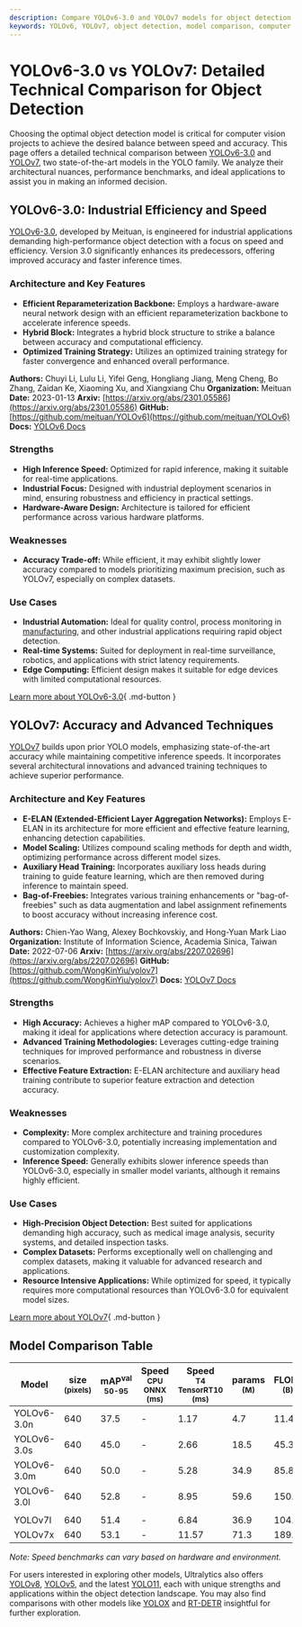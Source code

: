 ```yaml
---
description: Compare YOLOv6-3.0 and YOLOv7 models for object detection. Explore architecture, performance benchmarks, use cases, and find the best for your needs.
keywords: YOLOv6, YOLOv7, object detection, model comparison, computer vision, machine learning, performance benchmarks, YOLO models
---
```


# YOLOv6-3.0 vs YOLOv7: Detailed Technical Comparison for Object Detection

Choosing the optimal object detection model is critical for computer vision projects to achieve the desired balance between speed and accuracy. This page offers a detailed technical comparison between [YOLOv6-3.0](https://github.com/meituan/YOLOv6) and [YOLOv7](https://github.com/WongKinYiu/yolov7), two state-of-the-art models in the YOLO family. We analyze their architectural nuances, performance benchmarks, and ideal applications to assist you in making an informed decision.

<script async src="https://cdn.jsdelivr.net/npm/chart.js"></script>
<script defer src="../../javascript/benchmark.js"></script>

<canvas id="modelComparisonChart" width="1024" height="400" active-models='["YOLOv6-3.0", "YOLOv7"]'></canvas>

## YOLOv6-3.0: Industrial Efficiency and Speed

[YOLOv6-3.0](https://github.com/meituan/YOLOv6), developed by Meituan, is engineered for industrial applications demanding high-performance object detection with a focus on speed and efficiency. Version 3.0 significantly enhances its predecessors, offering improved accuracy and faster inference times.

### Architecture and Key Features

- **Efficient Reparameterization Backbone:** Employs a hardware-aware neural network design with an efficient reparameterization backbone to accelerate inference speeds.
- **Hybrid Block:** Integrates a hybrid block structure to strike a balance between accuracy and computational efficiency.
- **Optimized Training Strategy:** Utilizes an optimized training strategy for faster convergence and enhanced overall performance.

**Authors:** Chuyi Li, Lulu Li, Yifei Geng, Hongliang Jiang, Meng Cheng, Bo Zhang, Zaidan Ke, Xiaoming Xu, and Xiangxiang Chu
**Organization:** Meituan
**Date:** 2023-01-13
**Arxiv:** [https://arxiv.org/abs/2301.05586](https://arxiv.org/abs/2301.05586)
**GitHub:** [https://github.com/meituan/YOLOv6](https://github.com/meituan/YOLOv6)
**Docs:** [YOLOv6 Docs](https://docs.ultralytics.com/models/yolov6/)

### Strengths

- **High Inference Speed:** Optimized for rapid inference, making it suitable for real-time applications.
- **Industrial Focus:** Designed with industrial deployment scenarios in mind, ensuring robustness and efficiency in practical settings.
- **Hardware-Aware Design:** Architecture is tailored for efficient performance across various hardware platforms.

### Weaknesses

- **Accuracy Trade-off:** While efficient, it may exhibit slightly lower accuracy compared to models prioritizing maximum precision, such as YOLOv7, especially on complex datasets.

### Use Cases

- **Industrial Automation:** Ideal for quality control, process monitoring in [manufacturing](https://www.ultralytics.com/solutions/ai-in-manufacturing), and other industrial applications requiring rapid object detection.
- **Real-time Systems:** Suited for deployment in real-time surveillance, robotics, and applications with strict latency requirements.
- **Edge Computing:** Efficient design makes it suitable for edge devices with limited computational resources.

[Learn more about YOLOv6-3.0](https://docs.ultralytics.com/models/yolov6/){ .md-button }

## YOLOv7: Accuracy and Advanced Techniques

[YOLOv7](https://github.com/WongKinYiu/yolov7) builds upon prior YOLO models, emphasizing state-of-the-art accuracy while maintaining competitive inference speeds. It incorporates several architectural innovations and advanced training techniques to achieve superior performance.

### Architecture and Key Features

- **E-ELAN (Extended-Efficient Layer Aggregation Networks):** Employs E-ELAN in its architecture for more efficient and effective feature learning, enhancing detection capabilities.
- **Model Scaling:** Utilizes compound scaling methods for depth and width, optimizing performance across different model sizes.
- **Auxiliary Head Training:** Incorporates auxiliary loss heads during training to guide feature learning, which are then removed during inference to maintain speed.
- **Bag-of-Freebies:** Integrates various training enhancements or "bag-of-freebies" such as data augmentation and label assignment refinements to boost accuracy without increasing inference cost.

**Authors:** Chien-Yao Wang, Alexey Bochkovskiy, and Hong-Yuan Mark Liao
**Organization:** Institute of Information Science, Academia Sinica, Taiwan
**Date:** 2022-07-06
**Arxiv:** [https://arxiv.org/abs/2207.02696](https://arxiv.org/abs/2207.02696)
**GitHub:** [https://github.com/WongKinYiu/yolov7](https://github.com/WongKinYiu/yolov7)
**Docs:** [YOLOv7 Docs](https://docs.ultralytics.com/models/yolov7/)

### Strengths

- **High Accuracy:** Achieves a higher mAP compared to YOLOv6-3.0, making it ideal for applications where detection accuracy is paramount.
- **Advanced Training Methodologies:** Leverages cutting-edge training techniques for improved performance and robustness in diverse scenarios.
- **Effective Feature Extraction:** E-ELAN architecture and auxiliary head training contribute to superior feature extraction and detection accuracy.

### Weaknesses

- **Complexity:** More complex architecture and training procedures compared to YOLOv6-3.0, potentially increasing implementation and customization complexity.
- **Inference Speed:** Generally exhibits slower inference speeds than YOLOv6-3.0, especially in smaller model variants, although it remains highly efficient.

### Use Cases

- **High-Precision Object Detection:** Best suited for applications demanding high accuracy, such as medical image analysis, security systems, and detailed inspection tasks.
- **Complex Datasets:** Performs exceptionally well on challenging and complex datasets, making it valuable for advanced research and applications.
- **Resource Intensive Applications:** While optimized for speed, it typically requires more computational resources than YOLOv6-3.0 for equivalent model sizes.

[Learn more about YOLOv7](https://docs.ultralytics.com/models/yolov7/){ .md-button }

## Model Comparison Table

| Model       | size<br><sup>(pixels) | mAP<sup>val<br>50-95 | Speed<br><sup>CPU ONNX<br>(ms) | Speed<br><sup>T4 TensorRT10<br>(ms) | params<br><sup>(M) | FLOPs<br><sup>(B) |
| ----------- | --------------------- | -------------------- | ------------------------------ | ----------------------------------- | ------------------ | ----------------- |
| YOLOv6-3.0n | 640                   | 37.5                 | -                              | 1.17                                | 4.7                | 11.4              |
| YOLOv6-3.0s | 640                   | 45.0                 | -                              | 2.66                                | 18.5               | 45.3              |
| YOLOv6-3.0m | 640                   | 50.0                 | -                              | 5.28                                | 34.9               | 85.8              |
| YOLOv6-3.0l | 640                   | 52.8                 | -                              | 8.95                                | 59.6               | 150.7             |
|             |                       |                      |                                |                                     |                    |                   |
| YOLOv7l     | 640                   | 51.4                 | -                              | 6.84                                | 36.9               | 104.7             |
| YOLOv7x     | 640                   | 53.1                 | -                              | 11.57                               | 71.3               | 189.9             |

_Note: Speed benchmarks can vary based on hardware and environment._

For users interested in exploring other models, Ultralytics also offers [YOLOv8](https://docs.ultralytics.com/models/yolov8/), [YOLOv5](https://docs.ultralytics.com/models/yolov5/), and the latest [YOLO11](https://docs.ultralytics.com/models/yolo11/), each with unique strengths and applications within the object detection landscape. You may also find comparisons with other models like [YOLOX](https://docs.ultralytics.com/compare/yolov7-vs-yolox/) and [RT-DETR](https://docs.ultralytics.com/compare/yolov7-vs-rtdetr/) insightful for further exploration.
